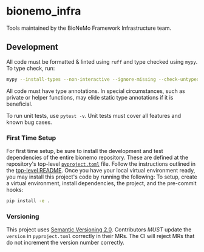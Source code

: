 # bionemo_infra
Tools maintained by the BioNeMo Framework Infrastructure team.


## Development
All code must be formatted & linted using `ruff` and type checked using `mypy`. To type check, run:
```bash
mypy --install-types --non-interactive --ignore-missing --check-untyped-defs .
```

All code must have type annotations. In special circumstances, such as private or helper functions, may elide static
type annotations if it is beneficial.

To run unit tests, use `pytest -v`. Unit tests must cover all features and known bug cases.

### First Time Setup
For first time setup, be sure to install the development and test dependencies of the entire bionemo repository.
These are defined at the repository's top-level [`pyproject.toml`](../../pyproject.toml) file. Follow the instructions
outlined in the [top-level README](../../README.md). Once you have your local virtual environment ready, you may
install this project's code by running the following:
To setup, create a virtual environment, install dependencies, the project, and the pre-commit hooks:
```bash
pip install -e .
```

### Versioning
This project uses [Semantic Versioning 2.0](https://semver.org/). Contributors *MUST* update the `version` in
`pyproject.toml` correctly in their MRs. The CI will reject MRs that do not increment the version number correctly.
